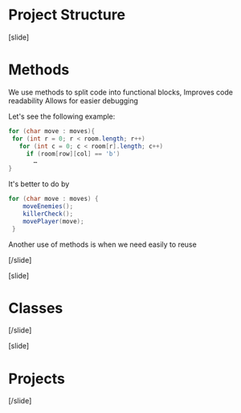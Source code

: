 # Project Structure

[slide]

# Methods

We use methods to split code into functional blocks, 
 Improves code readability
 Allows for easier debugging

 Let's see the following example:

 ```java
for (char move : moves){
  for (int r = 0; r < room.length; r++)
    for (int c = 0; c < room[r].length; c++)
      if (room[row][col] == 'b')
        …
}

 ```

It's better to do by 

```java
for (char move : moves) {
    moveEnemies();
    killerCheck();
    movePlayer(move);
 }

```

Another use of methods is when we need easily to reuse 




[/slide]

[slide]


# Classes

[/slide]

[slide]

# Projects

[/slide]